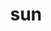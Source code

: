 ---
layout: travel&places
title: sun
emoji: sun
permalink: ☀.html
image: assets/img/3moji/sun.png
---